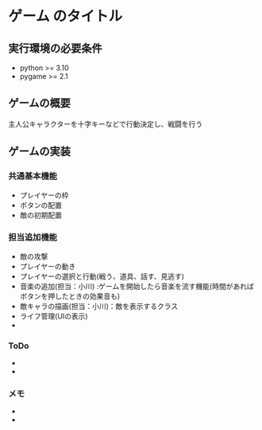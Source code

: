 # ゲーム のタイトル
## 実行環境の必要条件
* python >= 3.10
* pygame >= 2.1

## ゲームの概要
主人公キャラクターを十字キーなどで行動決定し、戦闘を行う

## ゲームの実装
### 共通基本機能
* プレイヤーの枠
* ボタンの配置
* 敵の初期配置
### 担当追加機能
* 敵の攻撃
* プレイヤーの動き
* プレイヤーの選択と行動(戦う、道具、話す、見逃す)
* 音楽の追加(担当：小川) :ゲームを開始したら音楽を流す機能(時間があればボタンを押したときの効果音も)
* 敵キャラの描画(担当：小川)：敵を表示するクラス
* ライフ管理(UIの表示)
* 
### ToDo
-
- 
### メモ
* 
* 
